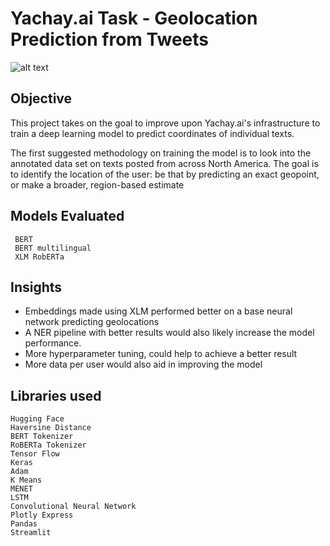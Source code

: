 # Yachay.ai Task - Geolocation Prediction from Tweets
![alt text](https://github.com/giova22i/Yachay.ai-Task/blob/main/images/companyimage.png)

## Objective 

This project takes on the goal to improve upon Yachay.ai's infrastructure to train a deep learning model to predict coordinates of individual texts.

The first suggested methodology on training the model is to look into the annotated data set on texts posted from across North America. The goal is to identify the location of the user: be that by predicting an exact geopoint, or make a broader, region-based estimate 

## Models Evaluated 
     BERT 
     BERT multilingual 
     XLM RobERTa



## Insights
- Embeddings made using XLM performed better on a base neural network predicting geolocations
- A NER pipeline with better results would also likely increase the model performance. 
- More hyperparameter tuning, could help to achieve a better result
- More data per user would also aid in improving the model



## Libraries used
  
    Hugging Face 
    Haversine Distance
    BERT Tokenizer
    RoBERTa Tokenizer
    Tensor Flow
    Keras
    Adam
    K Means
    MENET
    LSTM
    Convolutional Neural Network
    Plotly Express
    Pandas
    Streamlit
